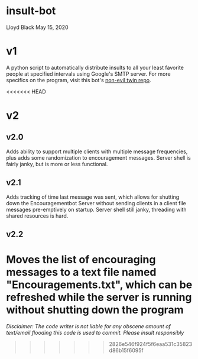 # insult-bot
Lloyd Black
May 15, 2020

# v1
A python script to automatically distribute insults to all your least favorite people at specified intervals using Google's SMTP server. For more specifics on the program, visit this bot's [non-evil twin repo](https://github.com/lblack1/encouragement-bot).

<<<<<<< HEAD
# v2
## v2.0
Adds ability to support multiple clients with multiple message frequencies, plus adds some randomization to encouragement messages.
Server shell is fairly janky, but is more or less functional.

## v2.1
Adds tracking of time last message was sent, which allows for shutting down the Encouragementbot Server without sending clients in a client file messages pre-emptively on startup.
Server shell still janky, threading with shared resources is hard.

## v2.2
Moves the list of encouraging messages to a text file named "Encouragements.txt", which can be refreshed while the server is running without shutting down the program
=======
*Disclaimer: The code writer is not liable for any obscene amount of text/email flooding this code is used to commit. Please insult responsibly* 
>>>>>>> 2826e546f924f5f6eaa531c35823d86b15f6095f

